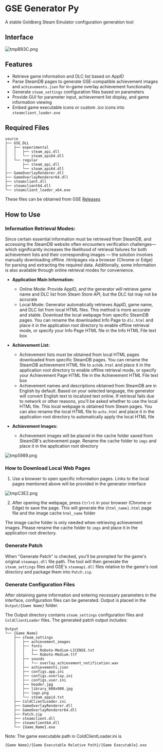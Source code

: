 # GSE Generator Py

A stable Goldberg Steam Emulator configuration generation tool

## Interface

![tmpB93C.png](https://youke1.picui.cn/s1/2025/08/10/6898a66a2a972.png)

## Features

- Retrieve game information and DLC list based on AppID
- Parse SteamDB pages to generate GSE-compatible achievement images and `achievements.json` for in-game overlay achievement functionality
- Generate `steam_settings` configuration files based on parameters
- Provide GUI for parameter input, achievement list display, and game information viewing
- Embed game executable icons or custom .ico icons into `steamclient_loader.exe`



## Required Files

```
source
├── GSE_DLL
│   ├── experimental
│   │   ├── steam_api.dll
│   │   └── steam_api64.dll
│   └── regular
│       ├── steam_api.dll
│       └── steam_api64.dll
├── GameOverlayRenderer.dll
├── GameOverlayRenderer64.dll
├── steamclient.dll
├── steamclient64.dll
└── steamclient_loader_x64.exe
```

These files can be obtained from GSE [Releases](https://github.com/Detanup01/gbe_fork/releases)

## How to Use

### Information Retrieval Modes:

Since certain essential information must be retrieved from SteamDB, and accessing the SteamDB website often encounters verification challenges—which significantly increases the likelihood of retrieval failures for both achievement lists and their corresponding images — the solution involves manually downloading offline .htmlpages via a browser (Chrome or Edge) for parsing and extracting the required data. Additionally, some information is also available through online retrieval modes for convenience.

- **Application Main Information:**
  - Online Mode: Provide AppID, and the generator will retrieve game name and DLC list from Steam Store API, but the DLC list may not be accurate
  - Local Mode: Generator automatically retrieves AppID, game name, and DLC list from local HTML files. This method is more accurate and stable. Download the local webpage from specific SteamDB pages. You can rename the downloaded Info Page to `dlc.html` and place it in the application root directory to enable offline retrieval mode, or specify your Info Page HTML file in the Info HTML File text box

- **Achievement List:**
  - Achievement lists must be obtained from local HTML pages downloaded from specific SteamDB pages. You can rename the SteamDB achievement HTML file to `achdb.html` and place it in the application root directory to enable offline retrieval mode, or specify your Achievement Page HTML file in the Achievement HTML File text box
  - Achievement names and descriptions obtained from SteamDB are in English by default. Based on your selected language, the generator will convert English text to localized text online. If retrieval fails due to network or other reasons, you'll be asked whether to use the local HTML file. This local webpage is obtained from Steam pages. You can also rename the local HTML file to `achs.html` and place it in the application root directory to automatically apply the local HTML file

- **Achievement Images:**
  - Achievement images will be placed in the cache folder saved from SteamDB's achievement page. Rename the cache folder to `imgs` and place it in the application root directory

![tmp5989.png](https://youke1.picui.cn/s1/2025/08/10/6898ac325ad21.png)

### How to Download Local Web Pages

1. Use a browser to open specific information pages. Links to the local pages mentioned above will be provided in the generator interface

![tmpC3E2.png](https://youke1.picui.cn/s1/2025/08/10/6898a52359fd4.png)

2. After opening the webpage, press `Ctrl+S` in your browser (Chrome or Edge) to save the page. This will generate the `{html_name}.html` page file and the image cache `html_name` folder

The image cache folder is only needed when retrieving achievement images. Please rename the cache folder to `imgs` and place it in the application root directory.

### Generate Patch

When "Generate Patch" is checked, you'll be prompted for the game's original `steamapi.dll` file path. The tool will then generate the `steam_settings` files and GSE's `steamapi.dll` files relative to the game's root directory and package them into `Patch.zip`.

### Generate Configuration Files

After obtaining game information and entering necessary parameters in the interface, configuration files can be generated. Output is placed in the `Output/{Game Name}` folder.

The Output directory contains `steam_settings` configuration files and `ColdClientLoader` files. The generated patch output includes:

```
Output
└── {Game_Name}
    ├── steam_settings
    │   ├── achievement_images
    │   ├── fonts
    │   │   ├── Roboto-Medium-LICENSE.txt
    │   │   └── Roboto-Medium.ttf
    │   ├── sounds
    │   │   └── overlay_achievement_notification.wav
    │   ├── achievements.json
    │   ├── configs.app.ini
    │   ├── configs.overlay.ini
    │   ├── configs.user.ini
    │   ├── header.jpg
    │   ├── library_600x900.jpg
    │   ├── logo.png
    │   └── steam_appid.txt
    ├── ColdClientLoader.ini
    ├── GameOverlayRenderer.dll
    ├── GameOverlayRenderer64.dll
    ├── Patch.zip
    ├── steamclient.dll
    ├── steamclient64.dll
    └── {Game_Name}.exe
```

Note: The game executable path in ColdClientLoader.ini is 

```
{Game Name}/{Game Executable Relative Path}/{Game Executable}.exe
```

